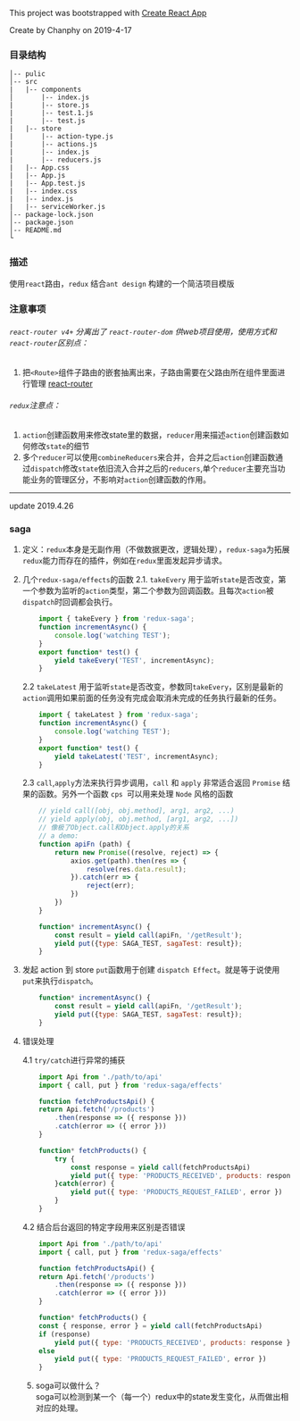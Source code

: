 This project was bootstrapped with [Create React App](https://github.com/facebook/create-react-app)  

Create by Chanphy on 2019-4-17
### 目录结构  
```
│-- pulic
│-- src
|   |-- components  
│       |-- index.js
|       |-- store.js
|       |-- test.1.js
|       |-- test.js
|   |-- store
|       |-- action-type.js
|       |-- actions.js
|       |-- index.js
|       |-- reducers.js
|   |-- App.css
|   |-- App.js
|   |-- App.test.js
|   |-- index.css
|   |-- index.js
|   |-- serviceWorker.js
│-- package-lock.json
│-- package.json
│-- README.md
└
```
### 描述
使用`react`路由，`redux` 结合`ant design` 构建的一个简洁项目模版
### 注意事项
 ###### `react-router v4+` 分离出了 `react-router-dom` 供web项目使用，使用方式和`react-router`区别点：
1. 把`<Route>`组件子路由的嵌套抽离出来，子路由需要在父路由所在组件里面进行管理 [react-router](https://reacttraining.com/react-router/web/guides/quick-start)
 ###### `redux`注意点： 
1. `action`创建函数用来修改state里的数据，`reducer`用来描述`action`创建函数如何修改`state`的细节
2. 多个`reducer`可以使用`combineReducers`来合并，合并之后`action`创建函数通过`dispatch`修改`state`依旧流入合并之后的`reducers`,单个`reducer`主要充当功能业务的管理区分，不影响对`action`创建函数的作用。

----
update 2019.4.26
### saga 
1. 定义：`redux`本身是无副作用（不做数据更改，逻辑处理），`redux-saga`为拓展`redux`能力而存在的插件，例如在`redux`里面发起异步请求。
2. 几个`redux-saga/effects`的函数
    2.1. `takeEvery` 用于监听`state`是否改变，第一个参数为监听的`action`类型，第二个参数为回调函数。且每次`action`被`dispatch`时回调都会执行。
    ```javascript
        import { takeEvery } from 'redux-saga';
        function incrementAsync() {
            console.log('watching TEST');
        }
        export function* test() {
            yield takeEvery('TEST', incrementAsync);
        }
    ```    
    2.2 `takeLatest` 用于监听`state`是否改变，参数同`takeEvery`，区别是最新的`action`调用如果前面的任务没有完成会取消未完成的任务执行最新的任务。
    ```javascript
        import { takeLatest } from 'redux-saga';
        function incrementAsync() {
            console.log('watching TEST');
        }
        export function* test() {
            yield takeLatest('TEST', incrementAsync);
        }
    ```  
    2.3 `call`,`apply`方法来执行异步调用，`call` 和 `apply` 非常适合返回 `Promise` 结果的函数。另外一个函数 `cps `可以用来处理 `Node` 风格的函数 
    ```javascript
        // yield call([obj, obj.method], arg1, arg2, ...)
        // yield apply(obj, obj.method, [arg1, arg2, ...])
        // 像极了Object.call和Object.apply的关系
        // a demo:
        function apiFn (path) {
            return new Promise((resolve, reject) => {
                axios.get(path).then(res => {
                    resolve(res.data.result);
                }).catch(err => {
                    reject(err);
                })
            })
        }

        function* incrementAsync() {
            const result = yield call(apiFn, '/getResult');
            yield put({type: SAGA_TEST, sagaTest: result});
        }
    ```
3. 发起 action 到 store
    `put`函数用于创建 `dispatch Effect`。就是等于说使用`put`来执行`dispatch`。
    ```javascript
        function* incrementAsync() {
            const result = yield call(apiFn, '/getResult');
            yield put({type: SAGA_TEST, sagaTest: result});
        }
    ```
4. 错误处理  

    4.1 `try/catch`进行异常的捕获
    ```javascript
        import Api from './path/to/api'
        import { call, put } from 'redux-saga/effects'

        function fetchProductsApi() {
        return Api.fetch('/products')
            .then(response => ({ response }))
            .catch(error => ({ error }))
        }

        function* fetchProducts() {
            try {
                const response = yield call(fetchProductsApi)
                yield put({ type: 'PRODUCTS_RECEIVED', products: response })
            }catch(error) {
                yield put({ type: 'PRODUCTS_REQUEST_FAILED', error })
            }
        }
    ```
    4.2 结合后台返回的特定字段用来区别是否错误
    ```javascript
        import Api from './path/to/api'
        import { call, put } from 'redux-saga/effects'

        function fetchProductsApi() {
        return Api.fetch('/products')
            .then(response => ({ response }))
            .catch(error => ({ error }))
        }

        function* fetchProducts() {
        const { response, error } = yield call(fetchProductsApi)
        if (response)
            yield put({ type: 'PRODUCTS_RECEIVED', products: response })
        else
            yield put({ type: 'PRODUCTS_REQUEST_FAILED', error })
        }
    ```
    
    5. soga可以做什么？   
    soga可以检测到某一个（每一个）redux中的state发生变化，从而做出相对应的处理。
